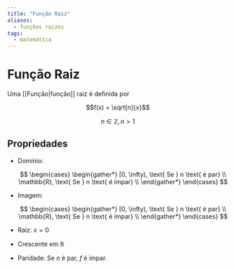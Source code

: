 ```yaml
---
title: "Função Raiz"
aliases:
  - funções raizes
tags:
  - matemática
---
```


# Função Raiz

Uma [[Função|função]] raiz é definida por

$$f(x) = \sqrt[n]{x}$$

$$n \in \mathbb{Z}, n > 1$$

## Propriedades

- Domínio:

  $$
  \begin{cases}
  \begin{gather*}
  [0, \infty), \text{ Se } n \text{ é par} \\
  \mathbb{R}, \text{ Se } n \text{ é ímpar} \\
  \end{gather*}
  \end{cases}
  $$

- Imagem:

  $$
  \begin{cases}
  \begin{gather*}
  [0, \infty), \text{ Se } n \text{ é par} \\
  \mathbb{R}, \text{ Se } n \text{ é ímpar} \\
  \end{gather*}
  \end{cases}
  $$

- Raíz: $x = 0$
- Crescente em $\mathbb{R}$
- Paridade: Se $n$ é par, $f$ é ímpar.
